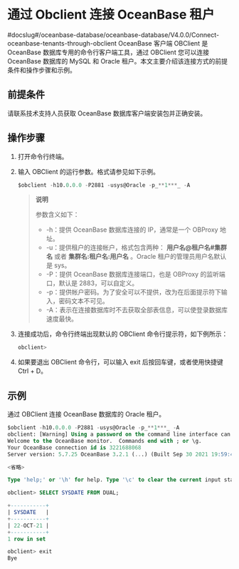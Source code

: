 # 通过 Obclient 连接 OceanBase 租户
#docslug#/oceanbase-database/oceanbase-database/V4.0.0/Connect-oceanbase-tenants-through-obclient
OceanBase 客户端 OBClient 是 OceanBase 数据库专用的命令行客户端工具，通过 OBClient 您可以连接 OceanBase 数据库的 MySQL 和 Oracle 租户。本文主要介绍该连接方式的前提条件和操作步骤和示例。

## 前提条件

请联系技术支持人员获取 OceanBase 数据库客户端安装包并正确安装。

## 操作步骤

1. 打开命令行终端。

2. 输入 OBClient 的运行参数。格式请参见如下示例。

   ```sql
   $obclient -h10.0.0.0 -P2881 -usys@Oracle -p_**1***_ -A
   ```

   > **说明**
   >
   > 参数含义如下：
   >
   > * -h：提供 OceanBase 数据库连接的 IP，通常是一个 OBProxy 地址。
   > * -u：提供租户的连接帐户，格式包含两种： **用户名@租户名#集群名** 或者 **集群名:租户名:用户名** 。Oracle 租户的管理员用户名默认是 sys。
   > * -P：提供 OceanBase 数据库连接端口，也是 OBProxy 的监听端口，默认是 2883，可以自定义。
   > * -p：提供帐户密码。为了安全可以不提供，改为在后面提示符下输入，密码文本不可见。
   > * -A：表示在连接数据库时不去获取全部表信息，可以使登录数据库速度最快。

3. 连接成功后，命令行终端出现默认的 OBClient 命令行提示符，如下例所示：

   ```sql
   obclient>
   ```

4. 如果要退出 OBClient 命令行，可以输入 exit 后按回车键，或者使用快捷键 Ctrl + D。

## 示例

通过 OBClient 连接 OceanBase 数据库的 Oracle 租户。

```sql
$obclient -h10.0.0.0 -P2881 -usys@Oracle -p_**1***_ -A
obclient: [Warning] Using a password on the command line interface can be insecure.
Welcome to the OceanBase monitor.  Commands end with ; or \g.
Your OceanBase connection id is 3221688068
Server version: 5.7.25 OceanBase 3.2.1 (...) (Built Sep 30 2021 19:59:46)

<省略>

Type 'help;' or '\h' for help. Type '\c' to clear the current input statement.

obclient> SELECT SYSDATE FROM DUAL;

+-----------+
| SYSDATE   |
+-----------+
| 22-OCT-21 |
+-----------+
1 row in set

obclient> exit
Bye
```
